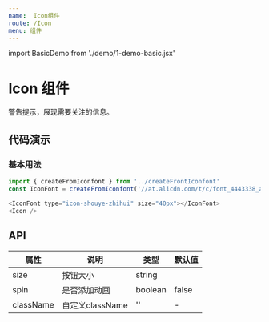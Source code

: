 ```yaml
---
name:  Icon组件
route: /Icon
menu: 组件
---
```


import BasicDemo from './demo/1-demo-basic.jsx'

# Icon 组件

警告提示，展现需要关注的信息。

## 代码演示

<Playground>
    <BasicDemo />
</Playground>

### 基本用法
```javascript
import { createFromIconfont } from '../createFrontIconfont'
const IconFont = createFromIconfont('//at.alicdn.com/t/c/font_4443338_a2wwqhorbk4.js');

<IconFont type="icon-shouye-zhihui" size="40px"></IconFont>
<Icon />
```


## API

| 属性 | 说明     | 类型                                         | 默认值 |
| ---- | -------- | -------------------------------------------- | ------ |
| size | 按钮大小 | string
| spin | 是否添加动画 | boolean | false |
| className | 自定义className | '' | - |
